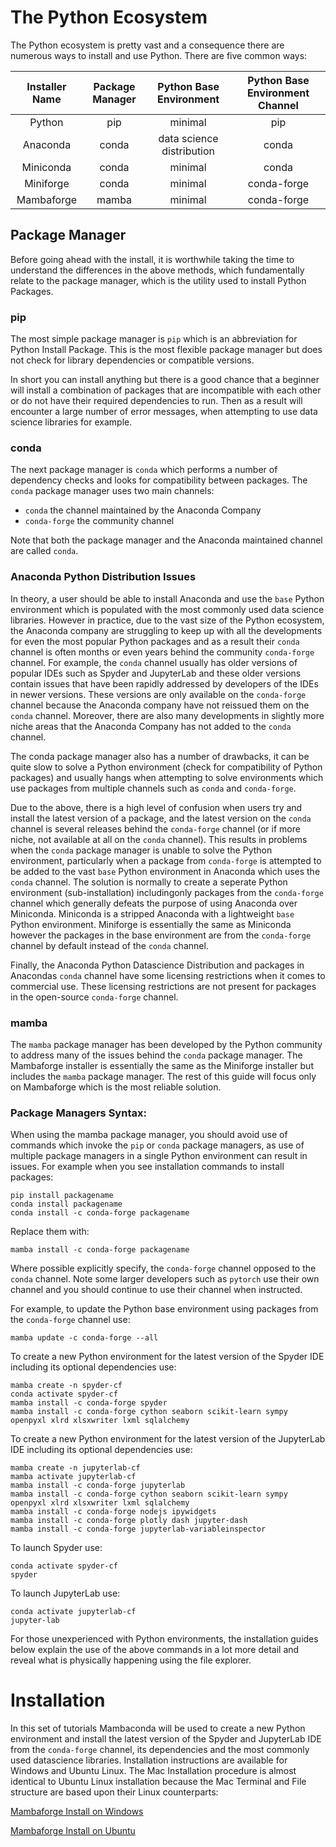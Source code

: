 # The Python Ecosystem

The Python ecosystem is pretty vast and a consequence there are numerous ways to install and use Python. There are five common ways:

|Installer Name|Package Manager|Python Base Environment|Python Base Environment Channel|
|:-:|:-:|:-:|:-:|
|Python|pip|minimal|pip|
|Anaconda|conda|data science distribution|conda|
|Miniconda|conda|minimal|conda|
|Miniforge|conda|minimal|conda-forge|
|Mambaforge|mamba|minimal|conda-forge|

## Package Manager

Before going ahead with the install, it is worthwhile taking the time to understand the differences in the above methods, which fundamentally relate to the package manager, which is the utility used to install Python Packages.

### pip

The most simple package manager is ```pip``` which is an abbreviation for Python Install Package. This is the most flexible package manager but does not check for library dependencies or compatible versions. 

In short you can install anything but there is a good chance that a beginner will install a combination of packages that are incompatible with each other or do not have their required dependencies to run. Then as a result will encounter a large number of error messages, when attempting to use data science libraries for example. 

### conda 

The next package manager is ```conda``` which performs a number of dependency checks and looks for compatibility between packages. The ```conda``` package manager uses two main channels:
* ```conda``` the channel maintained by the Anaconda Company
* ```conda-forge``` the community channel

Note that both the package manager and the Anaconda maintained channel are called ```conda```. 

### Anaconda Python Distribution Issues

In theory, a user should be able to install Anaconda and use the ```base``` Python environment which is populated with the most commonly used data science libraries. However in practice, due to the vast size of the Python ecosystem, the Anaconda company are struggling to keep up with all the developments for even the most popular Python packages and as a result their ```conda``` channel is often months or even years behind the  community ```conda-forge``` channel. For example, the ```conda``` channel usually has older versions of popular IDEs such as Spyder and JupyterLab and these older versions contain issues that have been rapidly addressed by developers of the IDEs in newer versions. These versions are only available on the ```conda-forge``` channel because the Anaconda company have not reissued them on the ```conda``` channel. Moreover, there are also many developments in slightly more niche areas that the Anaconda Company has not added to the ```conda``` channel. 

The conda package manager also has a number of drawbacks, it can be quite slow to solve a Python environment (check for compatibility of Python packages) and usually hangs when attempting to solve environments which use packages from multiple channels such as ```conda``` and ```conda-forge```.

Due to the above, there is a high level of confusion when users try and install the latest version of a package, and the latest version on the ```conda``` channel is several releases behind the ```conda-forge``` channel (or if more niche, not available at all on the ```conda``` channel). This results in problems when the ```conda``` package manager is unable to solve the Python environment, particularly when a package from ```conda-forge``` is attempted to be added to the vast ```base``` Python environment in Anaconda which uses the ```conda``` channel. The solution is normally to create a seperate Python environment (sub-installation) includingonly packages from the ```conda-forge``` channel which generally defeats the purpose of using Anaconda over Miniconda. Miniconda is a stripped Anaconda with a lightweight ```base``` Python environment. Miniforge is essentially the same as Miniconda however the packages in the base environment are from the ```conda-forge``` channel by default instead of the ```conda``` channel.

Finally, the Anaconda Python Datascience Distribution and packages in Anacondas ```conda``` channel have some licensing restrictions when it comes to commercial use. These licensing restrictions are not present for packages in the open-source ```conda-forge``` channel.

### mamba

The ```mamba``` package manager has been developed by the Python community to address many of the issues behind the ```conda``` package manager. The Mambaforge installer is essentially the same as the Miniforge installer but includes the ```mamba``` package manager. The rest of this guide will focus only on Mambaforge which is the most reliable solution.

### Package Managers Syntax:

When using the mamba package manager, you should avoid use of commands which invoke the ```pip``` or ```conda``` package managers, as use of multiple package managers in a single Python environment can result in issues. For example when you see installation commands to install packages:

```
pip install packagename
conda install packagename
conda install -c conda-forge packagename
```

Replace them with:

```
mamba install -c conda-forge packagename
```

Where possible explicitly specify, the ```conda-forge``` channel opposed to the ```conda``` channel. Note some larger developers such as ```pytorch``` use their own channel and you should continue to use their channel when instructed.

For example, to update the Python base environment using packages from the ```conda-forge``` channel use:

```
mamba update -c conda-forge --all
```

To create a new Python environment for the latest version of the Spyder IDE including its optional dependencies use:

```
mamba create -n spyder-cf
conda activate spyder-cf
mamba install -c conda-forge spyder
mamba install -c conda-forge cython seaborn scikit-learn sympy openpyxl xlrd xlsxwriter lxml sqlalchemy
```

To create a new Python environment for the latest version of the JupyterLab IDE including its optional dependencies use:

```
mamba create -n jupyterlab-cf
mamba activate jupyterlab-cf
mamba install -c conda-forge jupyterlab
mamba install -c conda-forge cython seaborn scikit-learn sympy openpyxl xlrd xlsxwriter lxml sqlalchemy
mamba install -c conda-forge nodejs ipywidgets 
mamba install -c conda-forge plotly dash jupyter-dash
mamba install -c conda-forge jupyterlab-variableinspector
```

To launch Spyder use:

```
conda activate spyder-cf
spyder
```

To launch JupyterLab use:

```
conda activate jupyterlab-cf
jupyter-lab
```

For those unexperienced with Python environments, the installation guides below explain the use of the above commands in a lot more detail and reveal what is physically happening using the file explorer.

# Installation

In this set of tutorials Mambaconda will be used to create a new Python environment and install the latest version of the Spyder and JupyterLab IDE from the ```conda-forge``` channel, its dependencies and the most commonly used datascience libraries. Installation instructions are available for Windows and Ubuntu Linux. The Mac Installation procedure is almost identical to Ubuntu Linux installation because the Mac Terminal and File structure are based upon their Linux counterparts:

[Mambaforge Install on Windows](./001_windows_install/)

[Mambaforge Install on Ubuntu](./002_ubuntu_install/)

